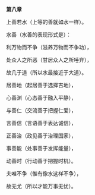 **第八章**

上善若水（上等的善就如水一样）。

水善（水善的表现形式是）：

利万物而不争（滋养万物而不争功），

处众人之所恶（甘居众人之所唾弃），

故几于道（所以水最接近于大道）。

居善地（起居善于选择吉地），

心善渊（心态善于融入平静），

与善仁（交流善于把握仁爱），

言善信（言语善于表达诚信），

正善治（政见善于治理国家），

事善能（处事善于发挥能量），

动善时（行动善于把握时机）。

夫唯不争（惟有像水这样不争），

故无尤（所以才能万事无忧）。